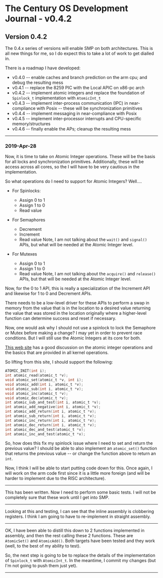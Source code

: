 # The Century OS Development Journal - v0.4.2

## Version 0.4.2

The 0.4.x series of versions will enable SMP on both architectures.  This is all new things for me, so I do expect this to take a lot of work to get dialled in.

There is a roadmap I have developed:
* v0.4.0 -- enable caches and branch prediction on the arm cpu; and debug the resulting mess
* v0.4.1 -- replace the 8259 PIC with the Local APIC on x86-pc arch
* v0.4.2 -- implement atomic integers and replace the foundation of `Spinlock_t` implementation with `AtomicInt_t`
* v0.4.3 -- implement inter-process communication (IPC) in near-compliance with Posix -- these will be synchronization primitives
* v0.4.4 -- implement messaging in near-compliance with Posix
* v0.4.5 -- implement inter-processor interrupts and CPU-specific memory/structures
* v0.4.6 -- finally enable the APs; cleanup the resulting mess

---

### 2019-Apr-28

Now, it is time to take on Atomic Integer operations.  These will be the basis for all locks and synchronization primitives.  Additionally, these will be access across all cores, so the I will have to be very cautious in the implementation.

So what operations do I need to support for Atomic Integers?  Well....
* For Spinlocks:
    * Assign 0 to 1
    * Assign 1 to 0
    * Read value

* For Semaphores
    * Decrement
    * Increment
    * Read value
Note, I am not talking about the `wait()` and `signal()` APIs, but what will be needed at the Atomic Integer level.

* For Mutexes
    * Assign 0 to 1
    * Assign 1 to 0
    * Read value
Note, I am not talking about the `acquire()` and `release()` APIs, but that will be needed at the Atomic Integer level.

Now, for the 0 to 1 API, this is really a specialization of the Increment API and likewise for 1 to 0 and Decrement APIs.

There needs to be a low-level driver for these APIs to perform a swap in memory from the value that is in the location to a desired value returning the value that was stored in the location originally where a higher-level function can determine success and reset if necessary.

Now, one would ask why I should not use a spinlock to lock the Semaphore or Mutex before making a change?  I may yet in order to prevent race conditions.  But I will still use the Atomic Integers at its core for both.

[This web site](https://notes.shichao.io/lkd/ch10/) has a good discussion on the atomic integer operations and the basics that are provided in all kernel operations.

So lifting from this site, I should support the following:

```C
ATOMIC_INIT(int i);
int atomic_read(atomic_t *v);
void atomic_set(atomic_t *v, int i);
void atomic_add(int i, atomic_t *v);
void atomic_sub(int i, atomic_t *v);
void atomic_inc(atomic_t *v);
void atomic_dec(atomic_t *v);
int atomic_sub_and_test(int i, atomic_t *v);
int atomic_add_negative(int i, atomic_t *v);
int atomic_add_return(int i, atomic_t *v);
int atomic_sub_return(int i, atomic_t *v);
int atomic_inc_return(int i, atomic_t *v);
int atomic_dec_return(int i, atomic_t *v);
int atomic_dec_and_test(atomic_t *v);
int atomic_inc_and_test(atomic_t *v);
```

So, how does this fix my spinlock issue where I need to set and return the previous value?  I should be able to also implement an `atomic_set()` function that returns the previous value -- or change the function above to return an `int`.

Now, I think I will be able to start putting code down for this.  Once again, I will work on the arm code first since it is a little more foreign (and will be harder to implement due to the RISC architecture).

---

This has been written.  Now I need to perform some basic tests.  I will not be completely sure that these work until I get into SMP.

---

Looking at this and testing, I can see that the inline assembly is clobbering registers.  I think I am going to have to re-implement in straight assembly.

---

OK, I have been able to distill this down to 2 functions implemented in assembly, and then the rest calling these 2 functions.  These are `AtomicSet()` and `AtomicAdd()`.  Both targets have been tested and they work (well, to the best of my ability to test).

So, the next step is going to be to replace the details of the implementation of `Spinlock_t` with `AtomicInt_t`.  In the meantime, I commit my changes (but I'm not going to push them just yet).

---

